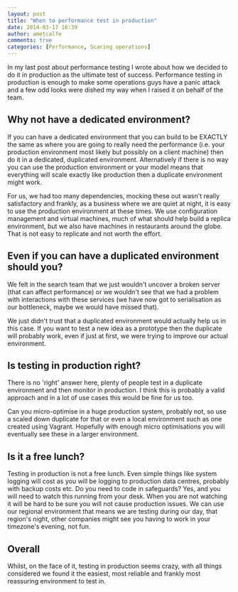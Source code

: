 ```yaml
---
layout: post
title: "When to performance test in production"
date: 2014-03-17 16:39
author: ametcalfe
comments: true
categories: [Performance, Scaring operations]
---
```

In my last post about performance testing I wrote about how we decided to do it in production as the ultimate test of success. Performance testing in production is enough to make some operations guys have a panic attack and a few odd looks were dished my way when I raised it on behalf of the team.

Why not have a dedicated environment?
---
If you can have a dedicated environment that you can build to be EXACTLY the same as where you are going to really need the performance (i.e. your production environment most likely but possibly on a client machine) then do it in a dedicated, duplicated environment. Alternatively if there is no way you can use the production environment or your model means that everything will scale exactly like production then a duplicate environment might work.

For us, we had too many dependencies, mocking these out wasn't really satisfactory and frankly, as a business where we are quiet at night, it is easy to use the production environment at these times. We use configuration management and virtual machines, much of what should help build a replica environment, but we also have machines in restaurants around the globe. That is not easy to replicate and not worth the effort.

Even if you can have a duplicated environment should you?
---
We felt in the search team that we just wouldn't uncover a broken server (that can affect performance) or we wouldn't see that we had a problem with interactions with these services (we have now got to serialisation as our bottleneck, maybe we would have missed that).

We just didn't trust that a duplicated environment would actually help us in this case. If you want to test a new idea as a prototype then the duplicate will probably work, even if just at first, we were trying to improve our actual environment.

Is testing in production right?
---
There is no 'right' answer here, plenty of people test in a duplicate environment and then monitor in production. I think this is probably a valid approach and in a lot of use cases this would be fine for us too.

Can you micro-optimise in a huge production system, probably not, so use a scaled down duplicate for that or even a local environment such as one created using Vagrant. Hopefully with enough micro optimisations you will eventually see these in a larger environment.

Is it a free lunch?
---
Testing in production is not a free lunch. Even simple things like system logging will cost as you will be logging to production data centres, probably with backup costs etc. Do you need to code in safeguards? Yes, and you will need to watch this  running from your desk. When you are not watching it will be hard to be sure you will not cause production issues. We can use our regional environment that means we are testing during our day, that region's night, other companies might see you having to work in your timezone's evening, not fun.

Overall
---
Whilst, on the face of it, testing in production seems crazy, with all things considered we found it the easiest, most reliable and frankly most reassuring environment to test in.

